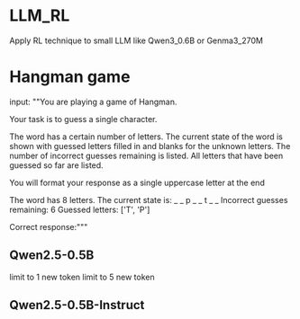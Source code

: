 # LLM_RL
Apply RL technique to small LLM like Qwen3_0.6B or Genma3_270M

# Hangman game
input: 
""You are playing a game of Hangman.

Your task is to guess a single character.

The word has a certain number of letters.
The current state of the word is shown with guessed letters filled in and blanks for the unknown letters.
The number of incorrect guesses remaining is listed.
All letters that have been guessed so far are listed.

You will format your response as a single uppercase letter at the end

The word has 8 letters.
The current state is: _ _ p _ _ t _ _
Incorrect guesses remaining: 6
Guessed letters: ['T', 'P']

Correct response:"""
## Qwen2.5-0.5B
limit to 1 new token
limit to 5 new token
## Qwen2.5-0.5B-Instruct

